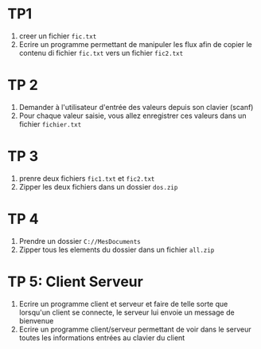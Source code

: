# TP1
1. creer un fichier `fic.txt`
2. Ecrire un programme permettant de manipuler les flux afin de copier le contenu di fichier `fic.txt` vers un fichier `fic2.txt`

# TP 2 
1. Demander à l'utilisateur d'entrée des valeurs depuis son clavier (scanf)
2. Pour chaque valeur saisie, vous allez enregistrer ces valeurs dans un fichier `fichier.txt`

# TP 3
1. prenre deux fichiers `fic1.txt` et `fic2.txt`
2. Zipper les deux fichiers dans un dossier `dos.zip`

# TP 4
1. Prendre un dossier `C://MesDocuments`
2. Zipper tous les elements du dossier dans un fichier `all.zip`

# TP 5: Client Serveur
1. Ecrire un programme client et serveur et faire de telle sorte que lorsqu'un client se connecte, le serveur lui envoie un message de bienvenue
2. Ecrire un programme client/serveur permettant de voir dans le serveur toutes les informations entrées au clavier du client